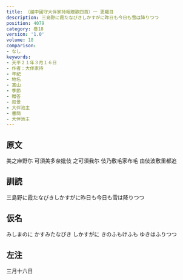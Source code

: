 ```yaml
---
title: （越中國守大伴家持報贈歌四首）一 更矚目
description: 三島野に霞たなびきしかすがに昨日も今日も雪は降りつつ
position: 4079
category: 巻18
version: '1.0'
volume: 18
comparison:
- なし
keywords:
- 天平２１年３月１６日
- 作者：大伴家持
- 年紀
- 地名
- 富山
- 季節
- 贈答
- 叙景
- 大伴池主
- 書簡
- 大伴池主
---
```


## 原文

美之麻野尓 可須美多奈妣伎 之可須我尓 伎乃敷毛家布毛 由伎波敷里都追

## 訓読

三島野に霞たなびきしかすがに昨日も今日も雪は降りつつ

## 仮名

みしまのに かすみたなびき しかすがに きのふもけふも ゆきはふりつつ

## 左注

三月十六日
